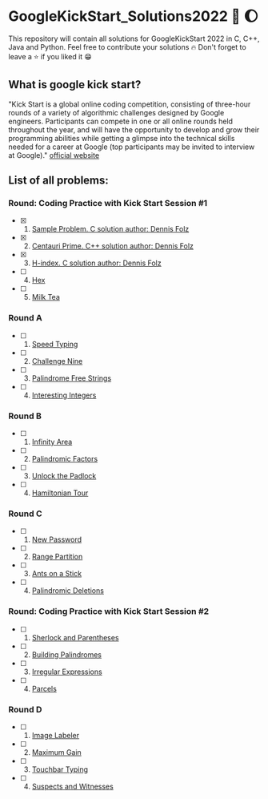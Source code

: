 # GoogleKickStart_Solutions2022 :rocket: :moon: 
This repository will contain all solutions for GoogleKickStart 2022 in C, C++, Java and Python. Feel free to contribute your solutions :fire: Don't forget to leave a :star: if you liked it :grin:

## What is google kick start?

"Kick Start is a global online coding competition, consisting of three-hour rounds of a variety of algorithmic challenges designed by Google engineers. Participants can compete in one or all online rounds held throughout the year, and will have the opportunity to develop and grow their programming abilities while getting a glimpse into the technical skills needed for a career at Google (top participants may be invited to interview at Google)." [official website](https://codingcompetitions.withgoogle.com/kickstart)

## List of all problems:

### Round: Coding Practice with Kick Start Session #1

- [x] 1. <a href="https://github.com/SchattenMonarch/GoogleKickStart_Solutions2022/tree/main/Coding%20Practice%20with%20Kick%20Start%20Session%20%231/Sample%20Problem">Sample Problem. C solution author: Dennis Folz</a> <br> 
- [x] 2. <a href="https://github.com/SchattenMonarch/GoogleKickStart_Solutions2022/tree/main/Coding%20Practice%20with%20Kick%20Start%20Session%20%231/Centauri%20Prime">Centauri Prime. C++ solution author: Dennis Folz</a> <br> 
- [x] 3. <a href="https://github.com/SchattenMonarch/GoogleKickStart_Solutions2022/tree/main/Coding%20Practice%20with%20Kick%20Start%20Session%20%231/H-index">H-index. C solution author: Dennis Folz</a> <br> 
- [ ] 4. <a href="">Hex</a> <br> 
- [ ] 5. <a href="">Milk Tea</a> <br> 

### Round A

- [ ] 1. <a href="">Speed Typing</a> <br> 
- [ ] 2. <a href="">Challenge Nine</a> <br> 
- [ ] 3. <a href="">Palindrome Free Strings</a> <br> 
- [ ] 4. <a href="">Interesting Integers</a> <br> 

### Round B

- [ ] 1. <a href="">Infinity Area</a> <br> 
- [ ] 2. <a href="">Palindromic Factors</a> <br> 
- [ ] 3. <a href="">Unlock the Padlock</a> <br> 
- [ ] 4. <a href="">Hamiltonian Tour</a> <br> 

### Round C

- [ ] 1. <a href="">New Password</a> <br> 
- [ ] 2. <a href="">Range Partition</a> <br> 
- [ ] 3. <a href="">Ants on a Stick</a> <br> 
- [ ] 4. <a href="">Palindromic Deletions</a> <br> 

### Round: Coding Practice with Kick Start Session #2

- [ ] 1. <a href="">Sherlock and Parentheses</a> <br> 
- [ ] 2. <a href="">Building Palindromes</a> <br> 
- [ ] 3. <a href="">Irregular Expressions</a> <br> 
- [ ] 4. <a href="">Parcels</a> <br> 

### Round D

- [ ] 1. <a href="">Image Labeler</a> <br> 
- [ ] 2. <a href="">Maximum Gain</a> <br> 
- [ ] 3. <a href="">Touchbar Typing</a> <br> 
- [ ] 4. <a href="">Suspects and Witnesses</a> <br> 
